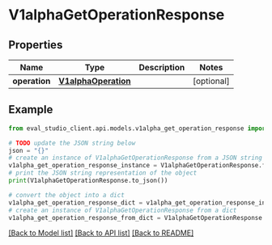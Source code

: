 # V1alphaGetOperationResponse


## Properties

Name | Type | Description | Notes
------------ | ------------- | ------------- | -------------
**operation** | [**V1alphaOperation**](V1alphaOperation.md) |  | [optional] 

## Example

```python
from eval_studio_client.api.models.v1alpha_get_operation_response import V1alphaGetOperationResponse

# TODO update the JSON string below
json = "{}"
# create an instance of V1alphaGetOperationResponse from a JSON string
v1alpha_get_operation_response_instance = V1alphaGetOperationResponse.from_json(json)
# print the JSON string representation of the object
print(V1alphaGetOperationResponse.to_json())

# convert the object into a dict
v1alpha_get_operation_response_dict = v1alpha_get_operation_response_instance.to_dict()
# create an instance of V1alphaGetOperationResponse from a dict
v1alpha_get_operation_response_from_dict = V1alphaGetOperationResponse.from_dict(v1alpha_get_operation_response_dict)
```
[[Back to Model list]](../README.md#documentation-for-models) [[Back to API list]](../README.md#documentation-for-api-endpoints) [[Back to README]](../README.md)


